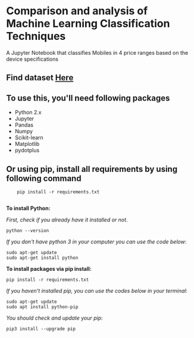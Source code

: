 # Comparison and analysis of Machine Learning Classification Techniques

A Jupyter Notebook that classifies Mobiles in 4 price ranges based on the device specifications 

## Find dataset [Here](https://www.kaggle.com/iabhishekofficial/mobile-price-classification/)

## To use this, you'll need following packages

- Python 2.x
- Jupyter 
- Pandas
- Numpy
- Scikit-learn
- Matplotlib
- pydotplus

## Or using pip, install all requirements by using following command

```
    pip install -r requirements.txt
    
```

**To install Python:**

_First, check if you already have it installed or not_.
~~~~
python --version
~~~~
_If you don't have python 3 in your computer you can use the code below_:
~~~~
sudo apt-get update
sudo apt-get install python
~~~~

**To install packages via pip install:**
~~~~
pip install -r requirements.txt
~~~~
_If you haven't installed pip, you can use the codes below in your terminal_:
~~~~
sudo apt-get update
sudo apt install python-pip
~~~~
_You should check and update your pip_:
~~~~
pip3 install --upgrade pip
~~~~
